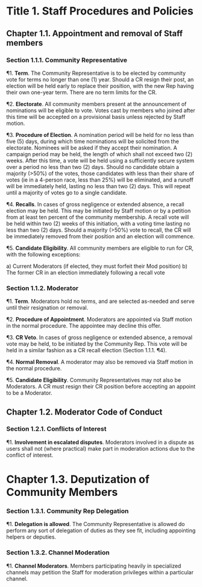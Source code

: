 # Title 1. Staff Procedures and Policies

## Chapter 1.1. Appointment and removal of Staff members

### Section 1.1.1. Community Representative

¶1. **Term**. The Community Representative is to be elected by community vote for terms no longer than one (1) year. Should a CR resign their post, an election will be held early to replace their position, with the new Rep having their own one-year term. There are no term limits for the CR.

¶2. **Electorate**. All community members present at the announcement of nominations will be eligible to vote. Votes cast by members who joined after this time will be accepted on a provisional basis unless rejected by Staff motion.

¶3. **Procedure of Election**. A nomination period will be held for no less than five (5) days, during which time nominations will be solicited from the electorate. Nominees will be asked if they accept their nomination. A campaign period may be held, the length of which shall not exceed two (2) weeks. After this time, a vote will be held using a sufficiently secure system over a period no less than two (2) days. Should no candidate obtain a majority (>50%) of the votes, those candidates with less than their share of votes (ie in a 4-person race, less than 25%) will be eliminated, and a runoff will be immediately held, lasting no less than two (2) days. This will repeat until a majority of votes go to a single candidate.

¶4. **Recalls**. In cases of gross negligence or extended absence, a recall election may be held. This may be initiated by Staff motion or by a petition from at least ten percent of the community membership. A recall vote will be held within two (2) weeks of this initiation, with a voting time lasting no less than two (2) days. Should a majority (>50%) vote to recall, the CR will be immediately removed from their position and an election will commence.

¶5. **Candidate Eligibility**. All community members are eligible to run for CR, with the following exceptions:

a) Current Moderators (if elected, they must forfeit their Mod position)
b) The former CR in an election immediately following a recall vote

### Section 1.1.2. Moderator

¶1. **Term**. Moderators hold no terms, and are selected as-needed and serve until their resignation or removal.

¶2. **Procedure of Appointment**. Moderators are appointed via Staff motion in the normal procedure. The appointee may decline this offer.

¶3. **CR Veto**. In cases of gross negligence or extended absence, a removal vote may be held, to be initiated by the Community Rep. This vote will be held in a similar fashion as a CR recall election (Section 1.1.1. ¶4).

¶4. **Normal Removal**. A moderator may also be removed via Staff motion in the normal procedure.

¶5. **Candidate Eligibility**. Community Representatives may not also be Moderators. A CR must resign their CR position before accepting an appoint to be a Moderator.

## Chapter 1.2. Moderator Code of Conduct

### Section 1.2.1. Conflicts of Interest

¶1. **Involvement in escalated disputes**. Moderators involved in a dispute as users shall not (where practical) make part in moderation actions due to the conflict of interest.

# Chapter 1.3. Deputization of Community Members

### Section 1.3.1. Community Rep Delegation

¶1. **Delegation is allowed**. The Community Representative is allowed do perform any sort of delegation of duties as they see fit, including appointing helpers or deputies.

### Section 1.3.2. Channel Moderation

¶1. **Channel Moderators**. Members participating heavily in specialized channels may petition the Staff for moderation privileges within a particular channel.
